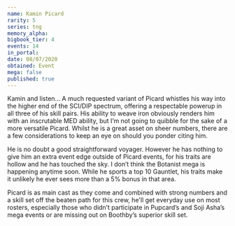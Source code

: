 ```yaml
---
name: Kamin Picard
rarity: 5
series: tng
memory_alpha:
bigbook_tier: 4
events: 14
in_portal:
date: 08/07/2020
obtained: Event
mega: false
published: true
---
```


Kamin and listen... A much requested variant of Picard whistles his way into the higher end of the SCI/DIP spectrum, offering a respectable powerup in all three of his skill pairs. His ability to weave iron obviously renders him with an inscrutable MED ability, but I’m not going to quibble for the sake of a more versatile Picard. Whilst he is a great asset on sheer numbers, there are a few considerations to keep an eye on should you ponder citing him.

He is no doubt a good straightforward voyager. However he has nothing to give him an extra event edge outside of Picard events, for his traits are hollow and he has touched the sky. I don’t think the Botanist mega is happening anytime soon. While he sports a top 10 Gauntlet, his traits make it unlikely he ever sees more than a 5% bonus in that area.

Picard is as main cast as they come and combined with strong numbers and a skill set off the beaten path for this crew, he'll get everyday use on most rosters, especially those who didn’t participate in Pupcard’s and Soji Asha’s mega events or are missing out on Boothby’s superior skill set.
